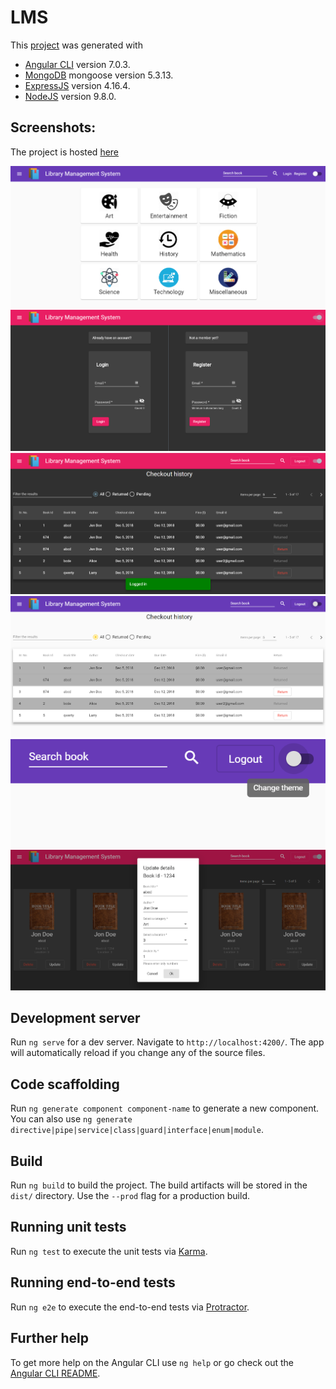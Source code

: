 # LMS

This [project](http://lms-v1.s3-website.us-east-2.amazonaws.com/) was generated with
* [Angular CLI](https://github.com/angular/angular-cli) version 7.0.3.
* [MongoDB](https://www.mongodb.com/) mongoose version 5.3.13.
* [ExpressJS](https://expressjs.com/) version 4.16.4.
* [NodeJS](https://nodejs.org/) version 9.8.0.
## Screenshots:
The project is hosted [here](http://lms-v1.s3-website.us-east-2.amazonaws.com/)

![ScreenShot](/screenshots/lms_1.png)
![ScreenShot](/screenshots/lms_2.png)
![ScreenShot](/screenshots/lms_3.png)
![ScreenShot](/screenshots/lms_4.png)
![ScreenShot](/screenshots/lms_5.png)
![ScreenShot](/screenshots/lms_6.png)



## Development server

Run `ng serve` for a dev server. Navigate to `http://localhost:4200/`. The app will automatically reload if you change any of the source files.

## Code scaffolding

Run `ng generate component component-name` to generate a new component. You can also use `ng generate directive|pipe|service|class|guard|interface|enum|module`.

## Build

Run `ng build` to build the project. The build artifacts will be stored in the `dist/` directory. Use the `--prod` flag for a production build.

## Running unit tests

Run `ng test` to execute the unit tests via [Karma](https://karma-runner.github.io).

## Running end-to-end tests

Run `ng e2e` to execute the end-to-end tests via [Protractor](http://www.protractortest.org/).

## Further help

To get more help on the Angular CLI use `ng help` or go check out the [Angular CLI README](https://github.com/angular/angular-cli/blob/master/README.md).
